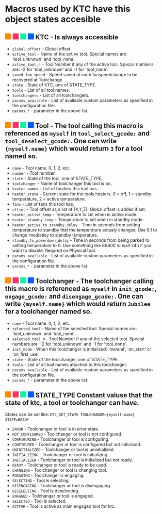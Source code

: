 # Macros used by KTC have this object states accesible
## ![#f98b00](/doc/f98b00.png) ![#fe3263](/doc/fe3263.png) ![#0fefa9](/doc/0fefa9.png) ![#085afe](/doc/085afe.png) **KTC** - Is always accessible
  - `global_offset` - Global offset.
  - `active_tool` - Name of the active tool. Special names are: 'tool_unknown' and 'tool_none'. 
  - `active_tool_n` - Tool Number if any of the active tool. Special numbers are: -2 for 'tool_unknown' and -1 for 'tool_none'. 
  - `saved_fan_speed` - Speed saved at each fanspeedchange to be recovered at Toolchange.
  - `state` - State of KTC, one of STATE_TYPE.
  - `tools` - List of all tool names.
  - `toolchangers` - List of all toolchangers.
  - `params_available` - List of available custom parameters as specified in the configuration file.
  - `params_*` - parameter in the above list.

## ![#f98b00](/doc/f98b00.png) ![#fe3263](/doc/fe3263.png) ![#0fefa9](/doc/0fefa9.png) ![#085afe](/doc/085afe.png) **Tool** - The tool calling this macro is referenced as `myself` in `tool_select_gcode:` and `tool_deselect_gcode:`. One can write `{myself.name}` which would return `3` for a tool named so.
  - `name` - Tool name. 0, 1, 2, etc.
  - `number` - Tool number.
  - `state` - State of the tool, one of STATE_TYPE.
  - `toolchanger` - Name of toolchanger this tool is on.
  - `heater_names` - List of heaters this tool has.
  - `heater_state` - Current state for the tools heaters. 0 = off, 1 = standby temperature, 2 = active temperature.
  - `fans` - List of fans this tool has.
  - `offset` - Tool offset as a list of [X,Y,Z]. Global offset is added if set.
  - `heater_active_temp` - Temperature to set when in active mode.
  - `heater_standby_temp` - Temperature to set when in standby mode.
  - `heater_active_to_standby_delay` - Time in seconds from setting temperature to standby that the temperature actualy changes. Use 0.1 to change imediatley to standby temperature.
  - `standby_to_powerdown_delay` - Time in seconds from being parked to setting temperature to 0. Use something like 86400 to wait 24h if you want to disable. Requred on Physical tool.
  - `params_available` - List of available custom parameters as specified in the configuration file.
  - `params_*` - parameter in the above list.

## ![#f98b00](/doc/f98b00.png) ![#fe3263](/doc/fe3263.png) ![#0fefa9](/doc/0fefa9.png) ![#085afe](/doc/085afe.png) **Toolchanger** - The toolchanger calling this macro is referenced as `myself` in `init_gcode:`, `engage_gcode:` and `disengage_gcode:`. One can write `{myself.name}` which would return `Jubilee` for a toolchanger named so.
  - `name` - Tool name. 0, 1, 2, etc.
  - `selected_tool` - Name of the selected tool. Special names are: 'tool_unknown' and 'tool_none'. 
  - `selected_tool_n` - Tool Number if any of the selected tool. Special numbers are: -2 for 'tool_unknown' and -1 for 'tool_none'. 
  - `init_mode` - When this toolchanger is initialized: 'manual', 'on_start' or 'on_first_use'
  - `state` - State of the toolchanger, one of STATE_TYPE.
  - `tools` - List of all tool names attached to this toolchanger.
  - `params_available` - List of available custom parameters as specified in the configuration file.
  - `params_*` - parameter in the above list.

## ![#f98b00](/doc/f98b00.png) ![#fe3263](/doc/fe3263.png) ![#0fefa9](/doc/0fefa9.png) ![#085afe](/doc/085afe.png) **STATE_TYPE** Constant valuse that the state of  ktc, a tool or toolchanger can have.
States can be set like: `KTC_SET_STATE TOOLCHANGER={myself.name} STATE=READY`
  - `ERROR` - Toolchanger or tool is in error state.
  - `NOT_CONFIGURED` - Toolchanger or tool is not configured.
  - `CONFIGURING` - Toolchanger or tool is configuring.
  - `CONFIGURED` - Toolchanger or tool is configured but not initialized.
  - `UNINITIALIZED` - Toolchanger or tool is uninitialized.
  - `INITIALIZING` - Toolchanger or tool is initializing.
  - `INITIALIZED` - Toolchanger or tool is initialized but not ready.
  - `READY` - Toolchanger or tool is ready to be used.
  - `CHANGING` - Toolchanger or tool is changing tool.
  - `ENGAGING` - Toolchanger is engaging.
  - `SELECTING` - Tool is selecting.
  - `DISENGAGING` - Toolchanger or tool is disengaging.
  - `DESELECTING` - Tool is deselecting.
  - `ENGAGED` - Tollchanger or tool is engaged.
  - `SELECTED` - Tool is selected.
  - `ACTIVE` - Tool is active as main engaged tool for ktc.
